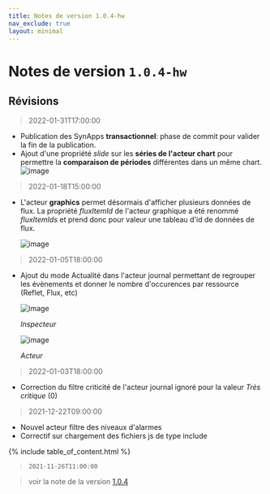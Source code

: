 ```yaml
---
title: Notes de version 1.0.4-hw
nav_exclude: true
layout: minimal
---
```


# Notes de version `1.0.4-hw`

## Révisions

> 2022-01-31T17:00:00

- Publication des SynApps **transactionnel**: phase de commit pour valider la fin de la publication.
- Ajout d'une propriété _slide_ sur les **séries de l'acteur chart** pour permettre la **comparaison de périodes** différentes dans un même chart.
  ![image](https://user-images.githubusercontent.com/9974702/151934995-5ec17686-0ce3-4ea9-bbd8-31a6dc444cb8.png)

> 2022-01-18T15:00:00

- L'acteur **graphics** permet désormais d'afficher plusieurs données de flux. La propriété _fluxItemId_ de l'acteur graphique a été renommé _fluxItemIds_ et prend donc pour valeur une tableau d'id de données de flux.

  ![image](https://user-images.githubusercontent.com/9974702/149958143-fe0be82a-fc3c-4c6f-b203-6fde9c3ea770.png)

> 2022-01-05T18:00:00
- Ajout du mode Actualité dans l'acteur journal permettant de regrouper les évènements et donner le nombre d'occurences par ressource (Reflet, Flux, etc) 
  
  ![image](https://user-images.githubusercontent.com/9974702/148261839-e8b52643-fbb0-4a82-8981-e5b9df200d48.png)
  
  _Inspecteur_
  
  ![image](https://user-images.githubusercontent.com/9974702/148261671-ec956743-c667-44df-bbf0-73290dd3c4d9.png)
  
  _Acteur_

> 2022-01-03T18:00:00
- Correction du filtre criticité de l'acteur journal ignoré pour la valeur _Très critique_ (0)

> 2021-12-22T09:00:00
- Nouvel acteur filtre des niveaux d'alarmes
- Correctif sur chargement des fichiers js de type include

{% include table_of_content.html %}

> `2021-11-26T11:00:00`


> voir la note de la version [1.0.4](./1.0.4.md)

